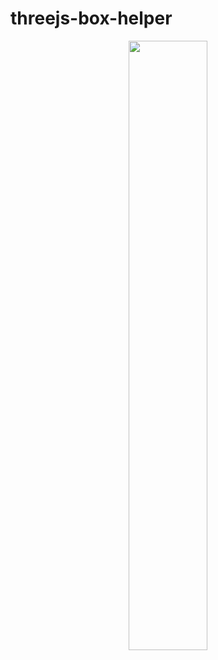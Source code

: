 # threejs-box-helper

<div align="center">
      <a href="https://www.youtube.com/watch?v=LvRUbSqwJ4Y">
         <img src="https://img.youtube.com/vi/LvRUbSqwJ4Y/0.jpg" style="width:50%;">
      </a>
</div>

